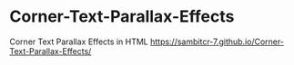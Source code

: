 # Corner-Text-Parallax-Effects
Corner Text Parallax Effects in HTML
https://sambitcr-7.github.io/Corner-Text-Parallax-Effects/
